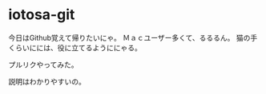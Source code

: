 ﻿# iotosa-git


今日はGithub覚えて帰りたいにゃ。
Ｍａｃユーザー多くて、るるるん。
猫の手くらいにには、役に立てるようににゃる。

プルリクやってみた。

説明はわかりやすいの。